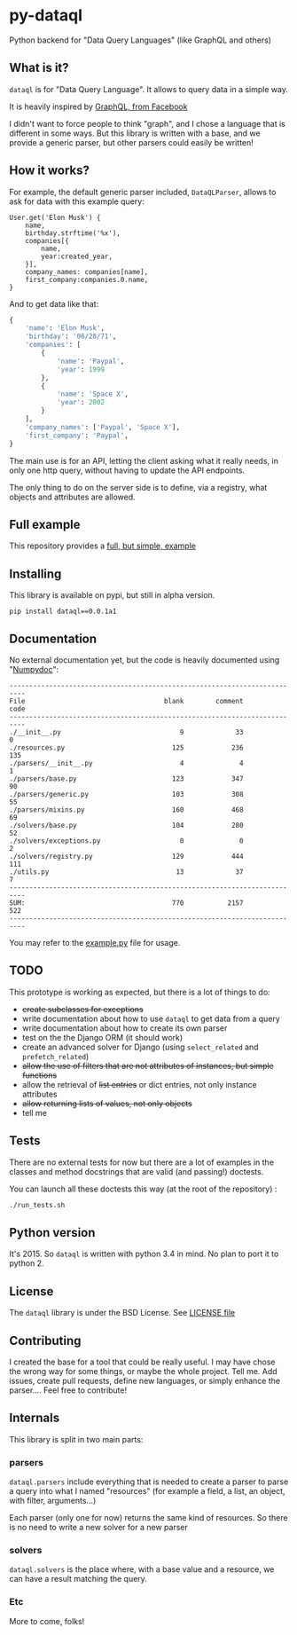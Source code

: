 # py-dataql

Python backend for "Data Query Languages" (like GraphQL and others)

## What is it?

`dataql` is for "Data Query Language". It allows to query data in a simple way.

It is heavily inspired by [GraphQL, from Facebook](https://facebook.github.io/react/blog/2015/05/01/graphql-introduction.html)

I didn't want to force people to think "graph", and I chose a language that is different in some
ways. But this library is written with a base, and we provide a generic parser, but other parsers
could easily be written!

## How it works?

For example, the default generic parser included, `DataQLParser`, allows to ask for data
with this example query:

```
User.get('Elon Musk') {
    name,
    birthday.strftime('%x'),
    companies[{
        name,
        year:created_year,
    }],
    company_names: companies[name],
    first_company:companies.0.name,
}
```

And to get data like that:

```python
{
    'name': 'Elon Musk',
    'birthday': '06/28/71',
    'companies': [
        {
            'name': 'Paypal',
            'year': 1999
        },
        {
            'name': 'Space X',
            'year': 2002
        }
    ],
    'company_names': ['Paypal', 'Space X'],
    'first_company': 'Paypal',
}
```

The main use is for an API, letting the client asking what it really needs, in only one http query,
without having to update the API endpoints.

The only thing to do on the server side is to define, via a registry, what objects and attributes
are allowed.

## Full example

This repository provides a [full, but simple, example](example.py)

## Installing

This library is available on pypi, but still in alpha version.

```
pip install dataql==0.0.1a1
```

## Documentation

No external documentation yet, but the code is heavily documented
using "[Numpydoc](https://github.com/numpy/numpy/blob/master/doc/HOWTO_DOCUMENT.rst.txt)":

```
--------------------------------------------------------------------------
File                                   blank        comment           code
--------------------------------------------------------------------------
./__init__.py                              9             33              0
./resources.py                           125            236            135
./parsers/__init__.py                      4              4              1
./parsers/base.py                        123            347             90
./parsers/generic.py                     103            308             55
./parsers/mixins.py                      160            468             69
./solvers/base.py                        104            280             52
./solvers/exceptions.py                    0              0              2
./solvers/registry.py                    129            444            111
./utils.py                                13             37              7
--------------------------------------------------------------------------
SUM:                                     770           2157            522
--------------------------------------------------------------------------
```

You may refer to the [example.py](example.py) file for usage.


## TODO

This prototype is working as expected, but there is a lot of things to do:

- ~~create subclasses for exceptions~~
- write documentation about how to use `dataql` to get data from a query
- write documentation about how to create its own parser
- test on the the Django ORM (it should work)
- create an advanced solver for Django (using `select_related` and `prefetch_related`)
- ~~allow the use of filters that are not attributes of instances, but simple functions~~
- allow the retrieval of ~~list entries~~ or dict entries, not only instance attributes
- ~~allow returning lists of values, not only objects~~
- tell me

## Tests

There are no external tests for now but there are a lot of examples in the classes and method
docstrings that are valid (and passing!) doctests.

You can launch all these doctests this way (at the root of the repository) :

```sh
./run_tests.sh
```

## Python version

It's 2015. So `dataql` is written with python 3.4 in mind. No plan to port it to python 2. 

## License

The `dataql` library is under the BSD License. See [LICENSE file](LICENSE)

## Contributing

I created the base for a tool that could be really useful. I may have chose the wrong way for some
things, or maybe the whole project. Tell me. Add issues, create pull requests, define new
languages, or simply enhance the parser.... Feel free to contribute!
 
## Internals

This library is split in two main parts: 

### parsers

`dataql.parsers` include everything that is needed to create a parser to parse a query into what
I named "resources" (for example a field, a list, an object, with filter, arguments...)

Each parser (only one for now) returns the same kind of resources. So there is no need to write
a new solver for a new parser
 
### solvers
 
 `dataql.solvers` is the place where, with a base value and a resource, we can have a result
 matching the query.
 
### Etc
 
 More to come, folks!
 
